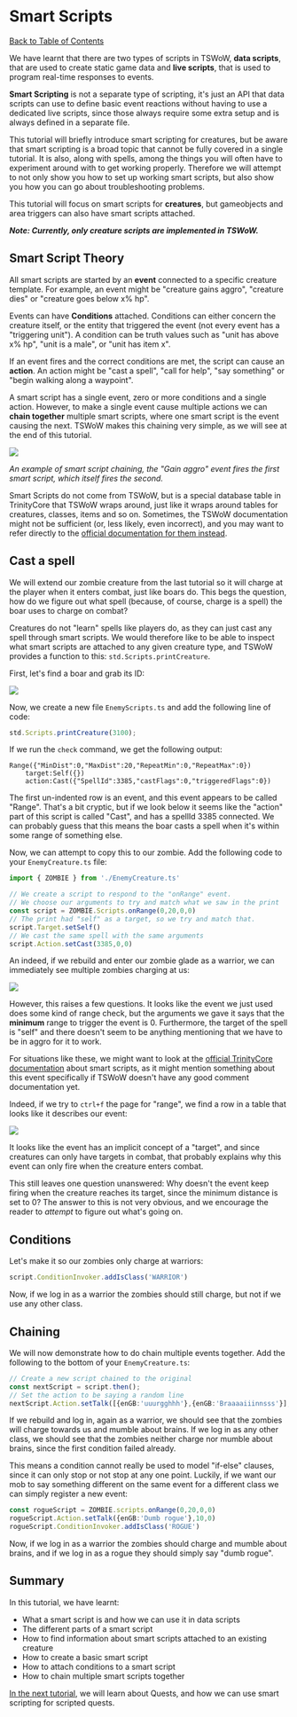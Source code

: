 # Smart Scripts

[Back to Table of Contents](README.md)

We have learnt that there are two types of scripts in TSWoW, **data scripts**, that are used to create static game data and **live scripts**, that is used to program real-time responses to events. 

**Smart Scripting** is not a separate type of scripting, it's just an API that data scripts can use to define basic event reactions without having to use a dedicated live scripts, since those always require some extra setup and is always defined in a separate file.

This tutorial will briefly introduce smart scripting for creatures, but be aware that smart scripting is a broad topic that cannot be fully covered in a single tutorial. It is also, along with spells, among the things you will often have to experiment around with to get working properly. Therefore we will attempt to not only show you how to set up working smart scripts, but also show you how you can go about troubleshooting problems.

This tutorial will focus on smart scripts for **creatures**, but gameobjects and area triggers can also have smart scripts attached.

_**Note: Currently, only creature scripts are implemented in TSWoW.**_

## Smart Script Theory

All smart scripts are started by an **event** connected to a specific creature template. For example, an event might be "creature gains aggro", "creature dies" or "creature goes below x% hp". 

Events can have **Conditions** attached. Conditions can either concern the creature itself, or the entity that triggered the event (not every event has a "triggering unit"). A condition can be truth values such as "unit has above x% hp", "unit is a male", or "unit has item x". 

If an event fires and the correct conditions are met, the script can cause an **action**. An action might be "cast a spell", "call for help", "say something" or "begin walking along a waypoint".

A smart script has a single event, zero or more conditions and a single action. However, to make a single event cause multiple actions we can **chain together** multiple smart scripts, where one smart script is the event causing the next. TSWoW makes this chaining very simple, as we will see at the end of this tutorial.

![](smart-script.png)

_An example of smart script chaining, the "Gain aggro" event fires the first smart script, which itself fires the second._

Smart Scripts do not come from TSWoW, but is a special database table in TrinityCore that TSWoW wraps around, just like it wraps around tables for creatures, classes, items and so on. Sometimes, the TSWoW documentation might not be sufficient (or, less likely, even incorrect), and you may want to refer directly to the [official documentation for them instead](https://trinitycore.atlassian.net/wiki/spaces/tc/pages/2130108/smart+scripts). 

## Cast a spell

We will extend our zombie creature from the last tutorial so it will charge at the player when it enters combat, just like boars do. This begs the question, how do we figure out what spell (because, of course, charge is a spell) the boar uses to charge on combat?

Creatures do not "learn" spells like players do, as they can just cast any spell through smart scripts. We would therefore like to be able to inspect what smart scripts are attached to any given creature type, and TSWoW provides a function to this: `std.Scripts.printCreature`.

First, let's find a boar and grab its ID:

![](boar-id.png)

Now, we create a new file `EnemyScripts.ts` and add the following line of code:

```ts
std.Scripts.printCreature(3100);
```

If we run the `check` command, we get the following output:

```
Range({"MinDist":0,"MaxDist":20,"RepeatMin":0,"RepeatMax":0})
    target:Self({})
    action:Cast({"SpellId":3385,"castFlags":0,"triggeredFlags":0})
```

The first un-indented row is an event, and this event appears to be called "Range". That's a bit cryptic, but if we look below it seems like the "action" part of this script is called "Cast", and has a spellId 3385 connected. We can probably guess that this means the boar casts a spell when it's within some range of something else. 

Now, we can attempt to copy this to our zombie. Add the following code to your `EnemyCreature.ts` file:

```ts
import { ZOMBIE } from './EnemyCreature.ts'

// We create a script to respond to the "onRange" event.
// We choose our arguments to try and match what we saw in the print
const script = ZOMBIE.Scripts.onRange(0,20,0,0)
// The print had "self" as a target, so we try and match that.
script.Target.setSelf()
// We cast the same spell with the same arguments
script.Action.setCast(3385,0,0)
```

An indeed, if we rebuild and enter our zombie glade as a warrior, we can immediately see multiple zombies charging at us:

![](zombie-charge.png)

However, this raises a few questions. It looks like the event we just used does some kind of range check, but the arguments we gave it says that the **minimum** range to trigger the event is 0. Furthermore, the target of the spell is "self" and there doesn't seem to be anything mentioning that we have to be in aggro for it to work.

For situations like these, we might want to look at the [official TrinityCore documentation](https://trinitycore.atlassian.net/wiki/spaces/tc/pages/2130108/smart+scripts) about smart scripts, as it might mention something about this event specifically if TSWoW doesn't have any good comment documentation yet.

Indeed, if we try to `ctrl+f` the page for "range", we find a row in a table that looks like it describes our event:

![](trinitycore-docs.png)

It looks like the event has an implicit concept of a "target", and since creatures can only have targets in combat, that probably explains why this event can only fire when the creature enters combat. 

This still leaves one question unanswered: Why doesn't the event keep firing when the creature reaches its target, since the minimum distance is set to 0? The answer to this is not very obvious, and we encourage the reader to _attempt_ to figure out what's going on. 

## Conditions

Let's make it so our zombies only charge at warriors:

```ts
script.ConditionInvoker.addIsClass('WARRIOR')
```

Now, if we log in as a warrior the zombies should still charge, but not if we use any other class.

## Chaining

We will now demonstrate how to do chain multiple events together. Add the following to the bottom of your `EnemyCreature.ts`: 

```ts
// Create a new script chained to the original
const nextScript = script.then();
// Set the action to be saying a random line
nextScript.Action.setTalk([{enGB:'uuurgghhh'},{enGB:'Braaaaiiinnsss'}],10,0)
```

If we rebuild and log in, again as a warrior, we should see that the zombies will charge towards us and mumble about brains. If we log in as any other class, we should see that the zombies neither charge nor mumble about brains, since the first condition failed already. 

This means a condition cannot really be used to model "if-else" clauses, since it can only stop or not stop at any one point. Luckily, if we want our mob to say something different on the same event for a different class we can simply register a new event:

```ts
const rogueScript = ZOMBIE.scripts.onRange(0,20,0,0)
rogueScript.Action.setTalk({enGB:'Dumb rogue'},10,0)
rogueScript.ConditionInvoker.addIsClass('ROGUE')
```

Now, if we log in as a warrior the zombies should charge and mumble about brains, and if we log in as a rogue they should simply say "dumb rogue".

## Summary

In this tutorial, we have learnt:

- What a smart script is and how we can use it in data scripts
- The different parts of a smart script
- How to find information about smart scripts attached to an existing creature
- How to create a basic smart script
- How to attach conditions to a smart script
- How to chain multiple smart scripts together

[In the next tutorial](11_Quests.md), we will learn about Quests, and how we can use smart scripting for scripted quests.
